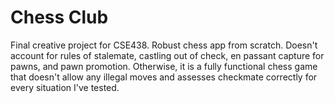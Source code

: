 # Chess Club

Final creative project for CSE438. Robust chess app from scratch. Doesn't account for rules of stalemate, castling out of check, en passant capture for pawns, and pawn promotion. Otherwise, it is a fully functional chess game that doesn't allow any illegal moves and assesses checkmate correctly for every situation I've tested.
